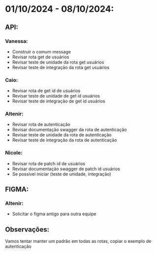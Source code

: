 # 01/10/2024 - 08/10/2024:

## API:

### Vanessa:
- Construir o comum message 
- Revisar rota get de usuários
- Revisar teste de unidade da rota get usuários 
- Revisar teste de integração da rota get usuários


### Caio:
- Revisar rota de get id de usuários
- Revisar teste de unidade de get id usuários 
- Revisar teste de integração de get id usuários


### Altenir:

- Revisar rota de autenticação
- Revisar documentação swagger da rota de autenticação
- Revisar teste de unidade da rota de autenticação 
- Revisar teste de integração da rota de autenticação

### Nicole: 
- Revisar rota de patch id de usuários
- Revisar documentação swagger de patch id usuários
- Se possível iniciar (teste de unidade, integração) 


## FIGMA:

### Altenir: 
- Solicitar o figma antigo para outra equipe

## Observações:

Vamos tentar manter um padrão em todas as rotas, copiar o exemplo de autenticação